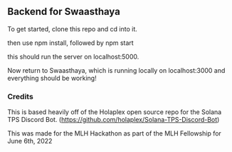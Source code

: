 ## Backend for Swaasthaya

To get started, clone this repo and cd into it.

then use npm install, followed by npm start

this should run the server on localhost:5000.

Now return to Swaasthaya, which is running locally on localhost:3000 and everything should be working!

### Credits

This is based heavily off of the Holaplex open source repo for the Solana TPS Discord Bot. (https://github.com/holaplex/Solana-TPS-Discord-Bot)

This was made for the MLH Hackathon as part of the MLH Fellowship for June 6th, 2022